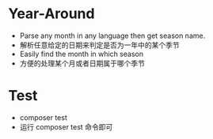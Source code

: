 # Year-Around
- Parse any month in any language then get season name. 
- 解析任意给定的日期来判定是否为一年中的某个季节
- Easily find the month in which season
- 方便的处理某个月或者日期属于哪个季节

# Test
- composer test
- 运行 composer test 命令即可